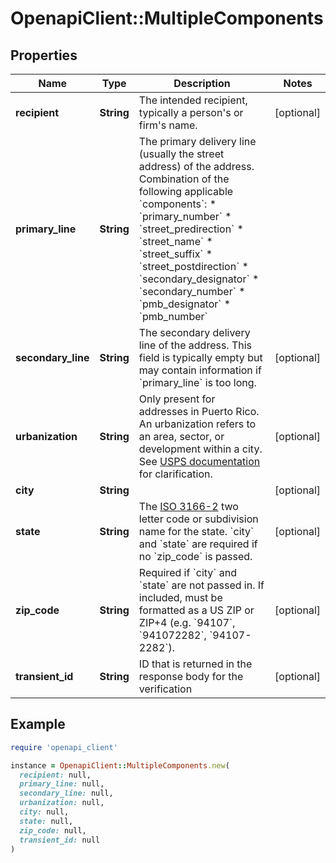 # OpenapiClient::MultipleComponents

## Properties

| Name | Type | Description | Notes |
| ---- | ---- | ----------- | ----- |
| **recipient** | **String** | The intended recipient, typically a person&#39;s or firm&#39;s name. | [optional] |
| **primary_line** | **String** | The primary delivery line (usually the street address) of the address. Combination of the following applicable &#x60;components&#x60;: * &#x60;primary_number&#x60; * &#x60;street_predirection&#x60; * &#x60;street_name&#x60; * &#x60;street_suffix&#x60; * &#x60;street_postdirection&#x60; * &#x60;secondary_designator&#x60; * &#x60;secondary_number&#x60; * &#x60;pmb_designator&#x60; * &#x60;pmb_number&#x60;  |  |
| **secondary_line** | **String** | The secondary delivery line of the address. This field is typically empty but may contain information if &#x60;primary_line&#x60; is too long.  | [optional] |
| **urbanization** | **String** | Only present for addresses in Puerto Rico. An urbanization refers to an area, sector, or development within a city. See [USPS documentation](https://pe.usps.com/text/pub28/28api_008.htm#:~:text&#x3D;I51.,-4%20Urbanizations&amp;text&#x3D;In%20Puerto%20Rico%2C%20identical%20street,placed%20before%20the%20urbanization%20name.) for clarification.  | [optional] |
| **city** | **String** |  | [optional] |
| **state** | **String** | The [ISO 3166-2](https://en.wikipedia.org/wiki/ISO_3166-2:US) two letter code or subdivision name for the state. &#x60;city&#x60; and &#x60;state&#x60; are required if no &#x60;zip_code&#x60; is passed. | [optional] |
| **zip_code** | **String** | Required if &#x60;city&#x60; and &#x60;state&#x60; are not passed in. If included, must be formatted as a US ZIP or ZIP+4 (e.g. &#x60;94107&#x60;, &#x60;941072282&#x60;, &#x60;94107-2282&#x60;). | [optional] |
| **transient_id** | **String** | ID that is returned in the response body for the verification  | [optional] |

## Example

```ruby
require 'openapi_client'

instance = OpenapiClient::MultipleComponents.new(
  recipient: null,
  primary_line: null,
  secondary_line: null,
  urbanization: null,
  city: null,
  state: null,
  zip_code: null,
  transient_id: null
)
```

